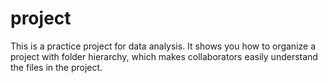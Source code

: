 # project
This is a practice project for data analysis. It shows you how to organize a project with folder hierarchy, which makes collaborators easily understand the files in the project.
